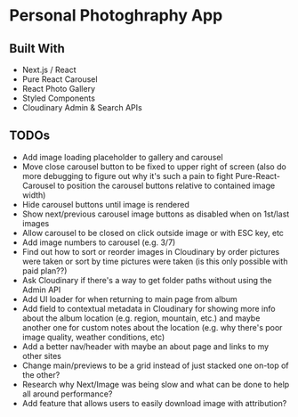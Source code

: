 # Personal Photoghraphy App

## Built With 
- Next.js / React
- Pure React Carousel
- React Photo Gallery
- Styled Components 
- Cloudinary Admin & Search APIs

## TODOs
- Add image loading placeholder to gallery and carousel
- Move close carousel button to be fixed to upper right of screen (also do more debugging to figure out why it's such a pain to fight Pure-React-Carousel to position the carousel buttons relative to contained image width)
- Hide carousel buttons until image is rendered
- Show next/previous carousel image buttons as disabled when on 1st/last images
- Allow carousel to be closed on click outside image or with ESC key, etc
- Add image numbers to carousel (e.g. 3/7)
- Find out how to sort or reorder images in Cloudinary by order pictures were taken or sort by time pictures were taken (is this only possible with paid plan??)
- Ask Cloudinary if there's a way to get folder paths without using the Admin API
- Add UI loader for when returning to main page from album
- Add field to contextual metadata in Cloudinary for showing more info about the album location (e.g. region, mountain, etc.) and maybe another one for custom notes about the location (e.g. why there's poor image quality, weather conditions, etc)
- Add a better nav/header with maybe an about page and links to my other sites
- Change main/previews to be a grid instead of just stacked one on-top of the other?
- Research why Next/Image was being slow and what can be done to help all around performance?
- Add feature that allows users to easily download image with attribution?
